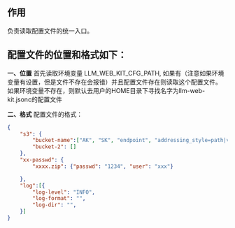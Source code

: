 ## 作用
负责读取配置文件的统一入口。

## 配置文件的位置和格式如下：
<b>一、位置</b>
首先读取环境变量 LLM_WEB_KIT_CFG_PATH, 如果有（注意如果环境变量有设置，但是文件不存在会报错）并且配置文件存在则读取这个配置文件。
如果环境变量不存在，则默认去用户的HOME目录下寻找名字为llm-web-kit.jsonc的配置文件

<b>二、格式</b>
配置文件的格式：
```json
{
    "s3": {
        "bucket-name":["AK", "SK", "endpoint", "addressing_style=path|virtual|auto"],
        "bucket-2": []
    },
    "xx-passwd": {
        "xxxx.zip": {"passwd": "1234", "user": "xxx"}

    },
    "log":[{
        "log-level": "INFO",
        "log-format": "",
        "log-dir": "",
    }]
}


```
